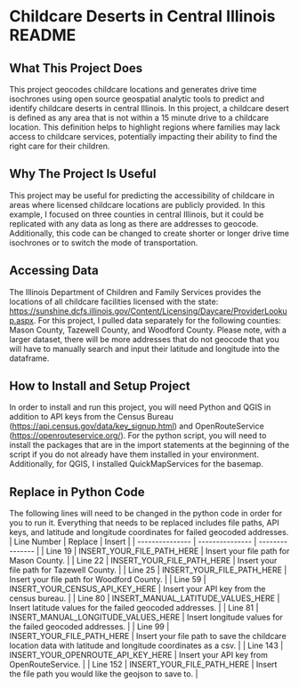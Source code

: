 # Childcare Deserts in Central Illinois README
## What This Project Does
This project geocodes childcare locations and generates drive time isochrones using open source geospatial analytic tools to predict and identify childcare deserts in central Illinois. In this project, a childcare desert is defined as any area that is not within a 15 minute drive to a childcare location. This definition helps to highlight regions where families may lack access to childcare services, potentially impacting their ability to find the right care for their children. 

## Why The Project Is Useful
This project may be useful for predicting the accessibility of childcare in areas where licensed childcare locations are publicly provided. In this example, I focused on three counties in central Illinois, but it could be replicated with any data as long as there are addresses to geocode. Additionally, this code can be changed to create shorter or longer drive time isochrones or to switch the mode of transportation. 

## Accessing Data
The Illinois Department of Children and Family Services provides the locations of all childcare facilities licensed with the state: https://sunshine.dcfs.illinois.gov/Content/Licensing/Daycare/ProviderLookup.aspx. For this project, I pulled data separately for the following counties: Mason County, Tazewell County, and Woodford County. Please note, with a larger dataset, there will be more addresses that do not geocode that you will have to manually search and input their latitude and longitude into the dataframe. 

## How to Install and Setup Project
In order to install and run this project, you will need Python and QGIS in addition to API keys from the Census Bureau (https://api.census.gov/data/key_signup.html) and OpenRouteService (https://openrouteservice.org/). For the python script, you will need to install the packages that are in the import statements at the beginning of the script if you do not already have them installed in your environment. Additionally, for QGIS, I installed QuickMapServices for the basemap. 

## Replace in Python Code
The following lines will need to be changed in the python code in order for you to run it. Everything that needs to be replaced includes file paths, API keys, and latitude and longitude coordinates for failed geocoded addresses. 
| Line Number | Replace | Insert |
| --------------- | --------------- | --------------- |
| Line 19 | INSERT_YOUR_FILE_PATH_HERE | Insert your file path for Mason County. |
| Line 22 | INSERT_YOUR_FILE_PATH_HERE | Insert your file path for Tazewell County. |
| Line 25 | INSERT_YOUR_FILE_PATH_HERE | Insert your file path for Woodford County. |
| Line 59 | INSERT_YOUR_CENSUS_API_KEY_HERE | Insert your API key from the census bureau. |
| Line 80 | INSERT_MANUAL_LATITUDE_VALUES_HERE | Insert latitude values for the failed geocoded addresses. |
| Line 81 | INSERT_MANUAL_LONGITUDE_VALUES_HERE | Insert longitude values for the failed geocoded addresses. |
| Line 99 | INSERT_YOUR_FILE_PATH_HERE | Insert your file path to save the childcare location data with latitude and longitude coordinates as a csv. | 
| Line 143 | INSERT_YOUR_OPENROUTE_API_KEY_HERE | Insert your API key from OpenRouteService. |
| Line 152 | INSERT_YOUR_FILE_PATH_HERE | Insert the file path you would like the geojson to save to. |
